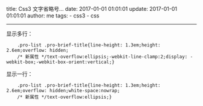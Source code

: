 title: Css3 文字省略号...
date: 2017-01-01 01:01:01 
update: 2017-01-01 01:01:01 
author: me
tags: 
    - css3
    - css

---

显示多行：
```
    .pro-list .pro-brief-title{line-height: 1.3em;height: 2.6em;overflow: hidden;
    /* 新属性 */text-overflow:ellipsis;-webkit-line-clamp:2;display: -webkit-box;-webkit-box-orient:vertical;}
```

显示一行：
```
    .pro-list .pro-brief-title{line-height: 1.3em;height: 2.6em;overflow: hidden;white-space:nowrap;
    /* 新属性 */text-overflow:ellipsis;}
```
